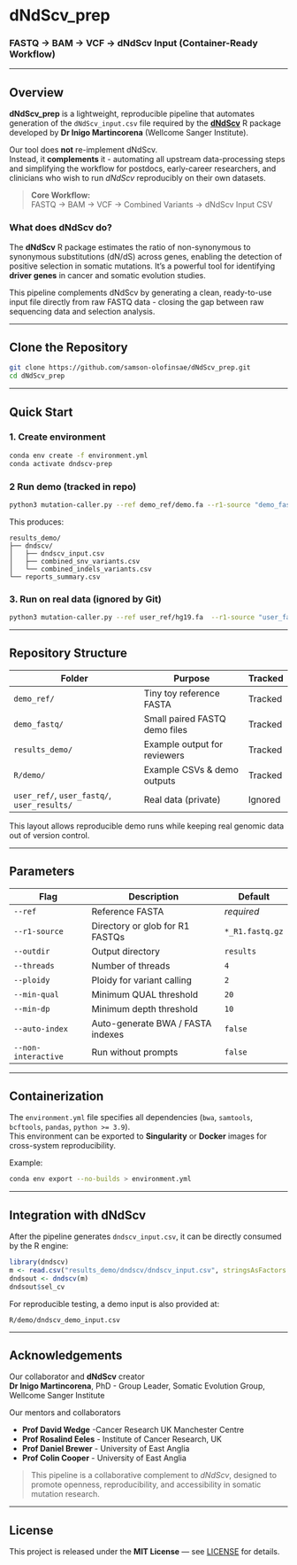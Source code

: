 # dNdScv_prep

### FASTQ → BAM → VCF → dNdScv Input (Container-Ready Workflow)

---

## Overview

**dNdScv_prep** is a lightweight, reproducible pipeline that automates generation of the `dNdScv_input.csv` file required by the [**dNdScv**](https://github.com/im3sanger/dndscv) R package developed by **Dr Inigo Martincorena** (Wellcome Sanger Institute).

Our tool does **not** re-implement dNdScv.  
Instead, it **complements** it - automating all upstream data-processing steps and simplifying the workflow for postdocs, early-career researchers, and clinicians who wish to run *dNdScv* reproducibly on their own datasets.

> **Core Workflow:**  
> FASTQ → BAM → VCF → Combined Variants → dNdScv Input CSV

### What does dNdScv do?
The **dNdScv** R package estimates the ratio of non-synonymous to synonymous substitutions (dN/dS) across genes, enabling the detection of positive selection in somatic mutations. It’s a powerful tool for identifying **driver genes** in cancer and somatic evolution studies.

This pipeline complements dNdScv by generating a clean, ready-to-use input file directly from raw FASTQ data - closing the gap between raw sequencing data and selection analysis.

---

## Clone the Repository

```bash
git clone https://github.com/samson-olofinsae/dNdScv_prep.git
cd dNdScv_prep
```

---

## Quick Start

### 1. Create environment
```bash
conda env create -f environment.yml
conda activate dndscv-prep
```

### 2 Run demo (tracked in repo)
```bash
python3 mutation-caller.py --ref demo_ref/demo.fa --r1-source "demo_fastq/*_R1.fastq.gz" --outdir results_demo --threads 4 --ploidy 2 --min-qual 20 --min-dp 10 --auto-index
```

This produces:
```
results_demo/
├── dndscv/
│   ├── dndscv_input.csv
│   ├── combined_snv_variants.csv
│   └── combined_indels_variants.csv
└── reports_summary.csv
```

### 3. Run on real data (ignored by Git)
```bash
python3 mutation-caller.py --ref user_ref/hg19.fa  --r1-source "user_fastq/*_R1.fastq.gz" --outdir user_results   --threads 8 --ploidy 2 --min-qual 20 --min-dp 10 --auto-index
```

---

## Repository Structure

| Folder | Purpose | Tracked |
|---------|----------|---------|
| `demo_ref/` | Tiny toy reference FASTA | Tracked |
| `demo_fastq/` | Small paired FASTQ demo files | Tracked |
| `results_demo/` | Example output for reviewers | Tracked |
| `R/demo/` | Example CSVs & demo outputs | Tracked |
| `user_ref/`, `user_fastq/`, `user_results/` | Real data (private) | Ignored |

This layout allows reproducible demo runs while keeping real genomic data out of version control.

---

## Parameters

| Flag | Description | Default |
|------|--------------|----------|
| `--ref` | Reference FASTA | *required* |
| `--r1-source` | Directory or glob for R1 FASTQs | `*_R1.fastq.gz` |
| `--outdir` | Output directory | `results` |
| `--threads` | Number of threads | `4` |
| `--ploidy` | Ploidy for variant calling | `2` |
| `--min-qual` | Minimum QUAL threshold | `20` |
| `--min-dp` | Minimum depth threshold | `10` |
| `--auto-index` | Auto-generate BWA / FASTA indexes | `false` |
| `--non-interactive` | Run without prompts | `false` |

---

## Containerization

The `environment.yml` file specifies all dependencies (`bwa`, `samtools`, `bcftools`, `pandas`, `python >= 3.9`).  
This environment can be exported to **Singularity** or **Docker** images for cross-system reproducibility.

Example:
```bash
conda env export --no-builds > environment.yml
```

---

## Integration with dNdScv

After the pipeline generates `dndscv_input.csv`, it can be directly consumed by the R engine:

```r
library(dndscv)
m <- read.csv("results_demo/dndscv/dndscv_input.csv", stringsAsFactors = FALSE)
dndsout <- dndscv(m)
dndsout$sel_cv
```

For reproducible testing, a demo input is also provided at:
```
R/demo/dndscv_demo_input.csv
```

---

## Acknowledgements

Our collaborator and **dNdScv** creator  
**Dr Inigo Martincorena**, PhD - Group Leader, Somatic Evolution Group, Wellcome Sanger Institute  

Our mentors and collaborators  
- **Prof David Wedge**  -Cancer Research UK Manchester Centre  
- **Prof Rosalind Eeles** - Institute of Cancer Research, UK  
- **Prof Daniel Brewer** - University of East Anglia  
- **Prof Colin Cooper** - University of East Anglia  

> This pipeline is a collaborative complement to *dNdScv*, designed to promote openness, reproducibility, and accessibility in somatic mutation research.

---

## License

This project is released under the **MIT License** — see [LICENSE](./LICENSE) for details.
